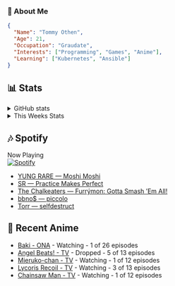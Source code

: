 ### 👋 About Me
```json
{
  "Name": "Tommy Othen",
  "Age": 21,
  "Occupation": "Graudate",
  "Interests": ["Programming", "Games", "Anime"],
  "Learning": ["Kubernetes", "Ansible"]
}
```

## 📊 Stats
<details>
  <summary>GitHub stats</summary>
  <a href="https://github.com/anuraghazra/github-readme-stats">
    <img src="https://github-readme-stats.vercel.app/api?username=tommyothen&show_icons=true&count_private=true&hide=prs,issues">
  </a>
</details>

<details>
  <summary>This Weeks Stats</summary>
  <a href="https://github.com/anuraghazra/github-readme-stats">
    <img src="https://github-readme-stats.vercel.app/api/wakatime?username=tommyothen&cache_seconds=1800&custom_title=Top%20Languages">
  </a>
</details>

## 🎶 Spotify
Now Playing\
[![Spotify](https://novatorem-dasushiasian.vercel.app/api/spotify)](https://open.spotify.com/user/g90805640970)
<!-- LASTFM:START -->
* [YUNG RARE — Moshi Moshi](https://www.last.fm/music/YUNG+RARE/_/Moshi+Moshi)
* [SR — Practice Makes Perfect](https://www.last.fm/music/SR/_/Practice+Makes+Perfect)
* [The Chalkeaters — Furrýmon: Gotta Smash ’Em All!](https://www.last.fm/music/The+Chalkeaters/_/Furr%C3%BDmon:+Gotta+Smash+%E2%80%99Em+All!)
* [bbno$ — piccolo](https://www.last.fm/music/bbno$/_/piccolo)
* [Torr — selfdestruct](https://www.last.fm/music/Torr/_/selfdestruct)<!-- LASTFM:END -->

## 🗻 Recent Anime
<!-- ANIME-LIST:START -->
* [Baki - ONA](https://myanimelist.net/anime/34443/Baki) - Watching - 1 of 26 episodes
* [Angel Beats! - TV](https://myanimelist.net/anime/6547/Angel_Beats) - Dropped - 5 of 13 episodes
* [Mieruko-chan - TV](https://myanimelist.net/anime/48483/Mieruko-chan) - Watching - 1 of 12 episodes
* [Lycoris Recoil - TV](https://myanimelist.net/anime/50709/Lycoris_Recoil) - Watching - 3 of 13 episodes
* [Chainsaw Man - TV](https://myanimelist.net/anime/44511/Chainsaw_Man) - Watching - 1 of 12 episodes<!-- ANIME-LIST:END -->
